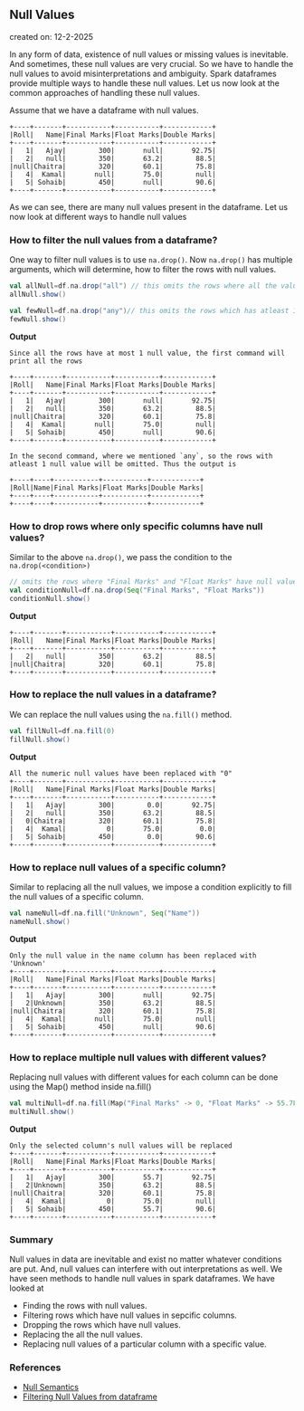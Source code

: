 ## Null Values

created on: 12-2-2025

In any form of data, existence of null values or missing values is inevitable. And sometimes, these null values are very crucial. So we have to handle the null values to avoid misinterpretations and ambiguity.
Spark dataframes provide multiple ways to handle these null values. Let us now look at the common approaches of handling these null values.

Assume that we have a dataframe with null values.
```text
+----+-------+-----------+-----------+------------+
|Roll|   Name|Final Marks|Float Marks|Double Marks|
+----+-------+-----------+-----------+------------+
|   1|   Ajay|        300|       null|       92.75|
|   2|   null|        350|       63.2|        88.5|
|null|Chaitra|        320|       60.1|        75.8|
|   4|  Kamal|       null|       75.0|        null|
|   5| Sohaib|        450|       null|        90.6|
+----+-------+-----------+-----------+------------+
```
As we can see, there are many null values present in the dataframe. Let us now look at different ways to handle null values


### How to filter the null values from a dataframe?
One way to filter null values is to use `na.drop()`. Now `na.drop()` has multiple arguments, which will determine, how to filter the rows with null values.

```scala
val allNull=df.na.drop("all") // this omits the rows where all the values are null
allNull.show()

val fewNull=df.na.drop("any")// this omits the rows which has atleast 1 null value
fewNull.show()
```
**Output**
```text
Since all the rows have at most 1 null value, the first command will print all the rows

+----+-------+-----------+-----------+------------+
|Roll|   Name|Final Marks|Float Marks|Double Marks|
+----+-------+-----------+-----------+------------+
|   1|   Ajay|        300|       null|       92.75|
|   2|   null|        350|       63.2|        88.5|
|null|Chaitra|        320|       60.1|        75.8|
|   4|  Kamal|       null|       75.0|        null|
|   5| Sohaib|        450|       null|        90.6|
+----+-------+-----------+-----------+------------+

In the second command, where we mentioned `any`, so the rows with atleast 1 null value will be omitted. Thus the output is

+----+----+-----------+-----------+------------+
|Roll|Name|Final Marks|Float Marks|Double Marks|
+----+----+-----------+-----------+------------+
+----+----+-----------+-----------+------------+
```

### How to drop rows where only specific columns have null values?
Similar to the above `na.drop()`, we pass the condition to the `na.drop(<condition>)`
```scala
// omits the rows where "Final Marks" and "Float Marks" have null values
val conditionNull=df.na.drop(Seq("Final Marks", "Float Marks"))
conditionNull.show() 
```
**Output**
```text
+----+-------+-----------+-----------+------------+
|Roll|   Name|Final Marks|Float Marks|Double Marks|
+----+-------+-----------+-----------+------------+
|   2|   null|        350|       63.2|        88.5|
|null|Chaitra|        320|       60.1|        75.8|
+----+-------+-----------+-----------+------------+
```

### How to replace the null values in a dataframe?
We can replace the null values using the `na.fill()` method.
```scala
val fillNull=df.na.fill(0)
fillNull.show()
```
**Output**
```text
All the numeric null values have been replaced with "0"
+----+-------+-----------+-----------+------------+
|Roll|   Name|Final Marks|Float Marks|Double Marks|
+----+-------+-----------+-----------+------------+
|   1|   Ajay|        300|        0.0|       92.75|
|   2|   null|        350|       63.2|        88.5|
|   0|Chaitra|        320|       60.1|        75.8|
|   4|  Kamal|          0|       75.0|         0.0|
|   5| Sohaib|        450|        0.0|        90.6|
+----+-------+-----------+-----------+------------+
```
### How to replace null values of a specific column?
Similar to replacing all the null values, we impose a condition explicitly to fill the null values of a specific column.
```scala
val nameNull=df.na.fill("Unknown", Seq("Name"))
nameNull.show()
```
**Output**
```text
Only the null value in the name column has been replaced with 'Unknown'
+----+-------+-----------+-----------+------------+
|Roll|   Name|Final Marks|Float Marks|Double Marks|
+----+-------+-----------+-----------+------------+
|   1|   Ajay|        300|       null|       92.75|
|   2|Unknown|        350|       63.2|        88.5|
|null|Chaitra|        320|       60.1|        75.8|
|   4|  Kamal|       null|       75.0|        null|
|   5| Sohaib|        450|       null|        90.6|
+----+-------+-----------+-----------+------------+
```
### How to replace multiple null values with different values?
Replacing null values with different values for each column can be done using the Map() method inside na.fill()
```scala
val multiNull=df.na.fill(Map("Final Marks" -> 0, "Float Marks" -> 55.7F, "Name" -> "Unknown"))
multiNull.show()
```
**Output**
```text 
Only the selected column's null values will be replaced 
+----+-------+-----------+-----------+------------+
|Roll|   Name|Final Marks|Float Marks|Double Marks|
+----+-------+-----------+-----------+------------+
|   1|   Ajay|        300|       55.7|       92.75|
|   2|Unknown|        350|       63.2|        88.5|
|null|Chaitra|        320|       60.1|        75.8|
|   4|  Kamal|          0|       75.0|        null|
|   5| Sohaib|        450|       55.7|        90.6|
+----+-------+-----------+-----------+------------+
```
### Summary
Null values in data are inevitable and exist no matter whatever conditions are put. And, null values can interfere with out interpretations as well. We have seen methods to handle null values in spark dataframes. We have looked at
- Finding the rows with null values.
- Filtering rows which have null values in sepcific columns.
- Dropping the rows which have null values.
- Replacing the all the null values.
- Replacing null values of a particular column with a specific value.

### References
- [Null Semantics](https://spark.apache.org/docs/3.5.2/sql-ref-null-semantics.html#comp-operators)
- [Filtering Null Values from dataframe](https://stackoverflow.com/questions/39727742/how-to-filter-out-a-null-value-from-spark-dataframe)
